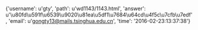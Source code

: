 {'username': u'gty', 'path': u'wd1143/1143.html', 'answer': u'\u80fd\u591f\u6539\u9020\u81ea\u5df1\u7684\u64cd\u4f5c\u7cfb\u7edf', 'email': u'gongty13@mails.tsinghua.edu.cn', 'time': '2016-02-23:13:37:38'}